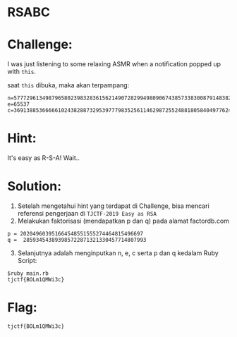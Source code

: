 # RSABC


# Challenge: 

I was just listening to some relaxing ASMR when a notification popped up with ```this```.

saat ```this``` dibuka, maka akan terpampang: 

```
n=57772961349879658023983283615621490728299498090674385733830087914838280699121
e=65537
c=36913885366666102438288732953977798352561146298725524881805840497762448828130
```

# Hint: 

It's easy as R-S-A! Wait..

# Solution:

1. Setelah mengetahui hint yang terdapat di Challenge, bisa mencari referensi pengerjaan di ```TJCTF-2019 Easy as RSA```
2. Melakukan faktorisasi (mendapatkan p dan q) pada alamat factordb.com

```
p = 202049603951664548551555274464815496697
q =  285934543893985722871321330457714807993
```
3. Selanjutnya adalah menginputkan n, e, c serta p dan q kedalam Ruby Script:

```
$ruby main.rb
tjctf{BOLm1QMWi3c}
```

# Flag: 

```
tjctf{BOLm1QMWi3c}
```

